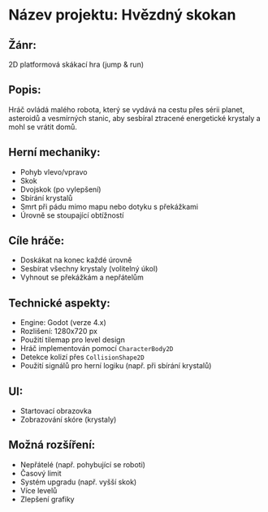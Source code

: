 # Název projektu: Hvězdný skokan

## Žánr:
2D platformová skákací hra (jump & run)

## Popis:
Hráč ovládá malého robota, který se vydává na cestu přes sérii planet, asteroidů a vesmírných stanic, aby sesbíral ztracené energetické krystaly a mohl se vrátit domů.

## Herní mechaniky:
- Pohyb vlevo/vpravo
- Skok
- Dvojskok (po vylepšení)
- Sbírání krystalů
- Smrt při pádu mimo mapu nebo dotyku s překážkami
- Úrovně se stoupající obtížností

## Cíle hráče:
- Doskákat na konec každé úrovně
- Sesbírat všechny krystaly (volitelný úkol)
- Vyhnout se překážkám a nepřátelům

## Technické aspekty:
- Engine: Godot (verze 4.x)
- Rozlišení: 1280x720 px
- Použití tilemap pro level design
- Hráč implementován pomocí `CharacterBody2D`
- Detekce kolizí přes `CollisionShape2D`
- Použití signálů pro herní logiku (např. při sbírání krystalů)

## UI:
- Startovací obrazovka
- Zobrazování skóre (krystaly)

## Možná rozšíření:
- Nepřátelé (např. pohybující se roboti)
- Časový limit
- Systém upgradu (např. vyšší skok)
- Více levelů
- Zlepšení grafiky